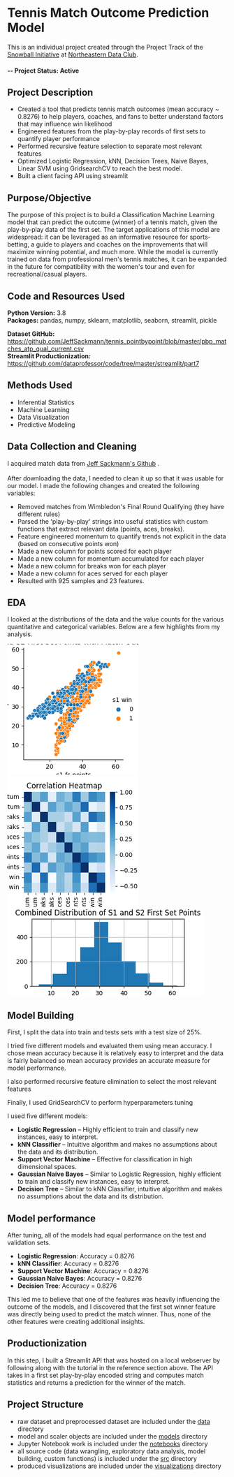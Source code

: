 # Tennis Match Outcome Prediction Model

This is an individual project created through the Project Track of
the [Snowball Initiative](https://dataclub.northeastern.edu/snowball/)
at [Northeastern Data Club](http://www.https://dataclub.northeastern.edu/).

#### -- Project Status: Active

## Project Description

* Created a tool that predicts tennis match outcomes (mean accuracy ~ 0.8276) to help players, coaches, and fans to
  better understand factors that may influence win likelihood
* Engineered features from the play-by-play records of first sets to quantify player performance
* Performed recursive feature selection to separate most relevant features
* Optimized Logistic Regression, kNN, Decision Trees, Naive Bayes, Linear SVM using GridsearchCV to reach the best
  model.
* Built a client facing API using streamlit

## Purpose/Objective

The purpose of this project is to build a Classification Machine Learning model that can predict the outcome (winner) of
a tennis match, given the play-by-play data of the first set. The target applications of this model are widespread: it
can be leveraged as an informative resource for sports-betting, a guide to players and coaches on the improvements that
will maximize winning potential, and much more. While the model is currently trained on data from professional men's
tennis matches, it can be expanded in the future for compatibility with the women's tour and even for
recreational/casual players.

## Code and Resources Used

**Python Version:** 3.8  
**Packages:** pandas, numpy, sklearn, matplotlib, seaborn, streamlit, pickle  

[comment]: <> (**For Web Framework Requirements:**  ```pip install -r requirements.txt```  )
**Dataset GitHub:** https://github.com/JeffSackmann/tennis_pointbypoint/blob/master/pbp_matches_atp_qual_current.csv  
**Streamlit Productionization:** https://github.com/dataprofessor/code/tree/master/streamlit/part7

## Methods Used

* Inferential Statistics
* Machine Learning
* Data Visualization
* Predictive Modeling

## Data Collection and Cleaning

I acquired match data
from [Jeff Sackmann's Github](https://github.com/JeffSackmann/tennis_pointbypoint/blob/master/pbp_matches_atp_qual_current.csv)
.
\
\
After downloading the data, I needed to clean it up so that it was usable for our model. I made the following changes
and created the following variables:

* Removed matches from Wimbledon's Final Round Qualifying (they have different rules)
* Parsed the 'play-by-play' strings into useful statistics with custom functions that extract relevant data (points,
  aces, breaks).
* Feature engineered momentum to quantify trends not explicit in the data (based on consecutive points won)
* Made a new column for points scored for each player
* Made a new column for momentum accumulated for each player
* Made a new column for breaks won for each player
* Made a new column for aces served for each player
* Resulted with 925 samples and 23 features.

## EDA

I looked at the distributions of the data and the value counts for the various quantitative and categorical variables.
Below are a few highlights from my analysis.

![alt text](https://github.com/jjz17/Tennis-Match-Outcome-Prediction/blob/main/visualizations/s1_s2_points_win_relplot.png "First Set Points Colored By Winner")
![alt text](https://github.com/jjz17/Tennis-Match-Outcome-Prediction/blob/main/visualizations/correlation_heatmap.png "Correlations")
![alt text](https://github.com/jjz17/Tennis-Match-Outcome-Prediction/blob/main/visualizations/s1_s2_points_histogram.png "First Set Points Distribution")

## Model Building

First, I split the data into train and tests sets with a test size of 25%.

I tried five different models and evaluated them using mean accuracy. I chose mean accuracy because it is relatively
easy to interpret and the data is fairly balanced so mean accuracy provides an accurate measure for model performance.

I also performed recursive feature elimination to select the most relevant features

Finally, I used GridSearchCV to perform hyperparameters tuning

I used five different models:

* **Logistic Regression** – Highly efficient to train and classify new instances, easy to interpret.
* **kNN Classifier** – Intuitive algorithm and makes no assumptions about the data and its distribution.
* **Support Vector Machine** – Effective for classification in high dimensional spaces.
* **Gaussian Naive Bayes** – Similar to Logistic Regression, highly efficient to train and classify new instances, easy
  to interpret.
* **Decision Tree** – Similar to kNN Classifier, intuitive algorithm and makes no assumptions about the data and its
  distribution.

## Model performance

After tuning, all of the models had equal performance on the test and validation sets.

* **Logistic Regression**: Accuracy = 0.8276
* **kNN Classifier**: Accuracy = 0.8276
* **Support Vector Machine**: Accuracy = 0.8276
* **Gaussian Naive Bayes**: Accuracy = 0.8276
* **Decision Tree**: Accuracy = 0.8276

This led me to believe that one of the features was heavily influencing the outcome of the models, and I discovered that
the first set winner feature was directly being used to predict the match winner. Thus, none of the other features were 
creating additional insights.

## Productionization

In this step, I built a Streamlit API that was hosted on a local webserver by following along with the tutorial in the
reference section above. The API takes in a first set play-by-play encoded string and computes match statistics and
returns a prediction for the winner of the match.

## Project Structure

- raw dataset and preprocessed dataset are included under
  the [data](https://github.com/jjz17/Tennis-Match-Outcome-Prediction/tree/main/data) directory
- model and scaler objects are included under
  the [models](https://github.com/jjz17/Tennis-Match-Outcome-Prediction/tree/main/models) directory
- Jupyter Notebook work is included under
  the [notebooks](https://github.com/jjz17/Tennis-Match-Outcome-Prediction/tree/main/notebooks) directory
- all source code (data wrangling, exploratory data analysis, model building, custom functions) is included under
  the [src](https://github.com/jjz17/Tennis-Match-Outcome-Prediction/tree/main/src) directory
- produced visualizations are included under
  the [visualizations](https://github.com/jjz17/Tennis-Match-Outcome-Prediction/tree/main/visualizations) directory
